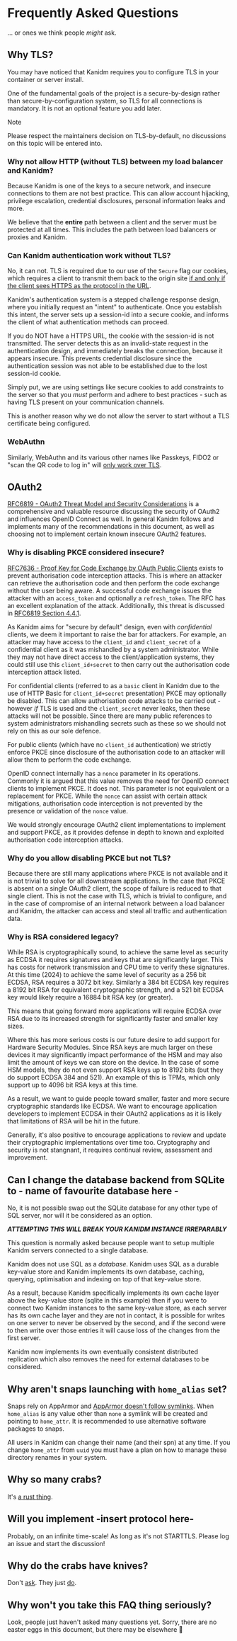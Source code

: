 # Frequently Asked Questions

... or ones we think people _might_ ask.

## Why TLS?

You may have noticed that Kanidm requires you to configure TLS in your container or server install.

One of the fundamental goals of the project is a secure-by-design rather than secure-by-configuration system, so TLS for
all connections is mandatory. It is not an optional feature you add later.

> [!NOTE]
>
> Please respect the maintainers decision on TLS-by-default, no discussions on this topic will be entered into.

### Why not allow HTTP (without TLS) between my load balancer and Kanidm?

Because Kanidm is one of the keys to a secure network, and insecure connections to them are not best practice. This can
allow account hijacking, privilege escalation, credential disclosures, personal information leaks and more.

We believe that the **entire** path between a client and the server must be protected at all times. This includes the
path between load balancers or proxies and Kanidm.

### Can Kanidm authentication work without TLS?

No, it can not. TLS is required due to our use of the `Secure` flag our cookies, which requires a client to transmit
them back to the origin site
[if and only if the client
sees HTTPS as the protocol in the URL](https://developer.mozilla.org/en-US/docs/Web/HTTP/Cookies#security).

Kanidm's authentication system is a stepped challenge response design, where you initially request an "intent" to
authenticate. Once you establish this intent, the server sets up a session-id into a secure cookie, and informs the
client of what authentication methods can proceed.

If you do NOT have a HTTPS URL, the cookie with the session-id is not transmitted. The server detects this as an
invalid-state request in the authentication design, and immediately breaks the connection, because it appears insecure.
This prevents credential disclosure since the authentication session was not able to be established due to the lost
session-id cookie.

Simply put, we are using settings like secure cookies to add constraints to the server so that you _must_ perform and
adhere to best practices - such as having TLS present on your communication channels.

This is another reason why we do not allow the server to start without a TLS certificate being configured.

### WebAuthn

Similarly, WebAuthn and its various other names like Passkeys, FIDO2 or "scan the QR code to log in" will
[only work over TLS](https://developer.mozilla.org/en-US/docs/Web/API/Web_Authentication_API).

## OAuth2

[RFC6819 - OAuth2 Threat Model and Security Considerations](https://www.rfc-editor.org/rfc/rfc6819) is a comprehensive
and valuable resource discussing the security of OAuth2 and influences OpenID Connect as well. In general Kanidm follows
and implements many of the recommendations in this document, as well as choosing not to implement certain known insecure
OAuth2 features.

### Why is disabling PKCE considered insecure?

[RFC7636 - Proof Key for Code Exchange by OAuth Public Clients](https://www.rfc-editor.org/rfc/rfc7636) exists to
prevent authorisation code interception attacks. This is where an attacker can retrieve the authorisation code and then
perform the code exchange without the user being aware. A successful code exchange issues the attacker with an
`access_token` and optionally a `refresh_token`. The RFC has an excellent explanation of the attack. Additionally, this
threat is discussed in [RFC6819 Section 4.4.1](https://www.rfc-editor.org/rfc/rfc6819#section-4.4.1).

As Kanidm aims for "secure by default" design, even with _confidential_ clients, we deem it important to raise the bar
for attackers. For example, an attacker may have access to the `client_id` and `client_secret` of a confidential client
as it was mishandled by a system administrator. While they may not have direct access to the client/application systems,
they could still use this `client_id+secret` to then carry out the authorisation code interception attack listed.

For confidential clients (referred to as a `basic` client in Kanidm due to the use of HTTP Basic for `client_id+secret`
presentation) PKCE may optionally be disabled. This can allow authorisation code attacks to be carried out - however
_if_ TLS is used and the `client_secret` never leaks, then these attacks will not be possible. Since there are many
public references to system administrators mishandling secrets such as these so we should not rely on this as our sole
defence.

For public clients (which have no `client_id` authentication) we strictly enforce PKCE since disclosure of the
authorisation code to an attacker will allow them to perform the code exchange.

OpenID connect internally has a `nonce` parameter in its operations. Commonly it is argued that this value removes the
need for OpenID connect clients to implement PKCE. It does not. This parameter is not equivalent or a replacement for
PKCE. While the `nonce` can assist with certain attack mitigations, authorisation code interception is not prevented by
the presence or validation of the `nonce` value.

We would strongly encourage OAuth2 client implementations to implement and support PKCE, as it provides defense in depth
to known and exploited authorisation code interception attacks.

### Why do you allow disabling PKCE but not TLS?

Because there are still many applications where PKCE is not available and it is not trivial to solve for all downstream
applications. In the case that PKCE is absent on a single OAuth2 client, the scope of failure is reduced to that single
client. This is not the case with TLS, which is trivial to configure, and in the case of compromise of an internal
network between a load balancer and Kanidm, the attacker can access and steal all traffic and authentication data.

### Why is RSA considered legacy?

While RSA is cryptographically sound, to achieve the same level as security as ECDSA it requires signatures and keys
that are significantly larger. This has costs for network transmission and CPU time to verify these signatures. At this
time (2024) to achieve the same level of security as a 256 bit ECDSA, RSA requires a 3072 bit key. Similarly a 384 bit
ECDSA key requires a 8192 bit RSA for equivalent cryptographic strength, and a 521 bit ECDSA key would likely require a
16884 bit RSA key (or greater).

This means that going forward more applications will require ECDSA over RSA due to its increased strength for
significantly faster and smaller key sizes.

Where this has more serious costs is our future desire to add support for Hardware Security Modules. Since RSA keys are
much larger on these devices it may significantly impact performance of the HSM and may also limit the amount of keys we
can store on the device. In the case of some HSM models, they do not even support RSA keys up to 8192 bits (but they do
support ECDSA 384 and 521). An example of this is TPMs, which only support up to 4096 bit RSA keys at this time.

As a result, we want to guide people toward smaller, faster and more secure cryptographic standards like ECDSA. We want
to encourage application developers to implement ECDSA in their OAuth2 applications as it is likely that limitations of
RSA will be hit in the future.

Generally, it's also positive to encourage applications to review and update their cryptographic implementations over
time too. Cryptography and security is not stangnant, it requires continual review, assessment and improvement.

## Can I change the database backend from SQLite to - name of favourite database here -

No, it is not possible swap out the SQLite database for any other type of SQL server, nor will it be considered as an
option.

**_ATTEMPTING THIS WILL BREAK YOUR KANIDM INSTANCE IRREPARABLY_**

This question is normally asked because people want to setup multiple Kanidm servers connected to a single database.

Kanidm does not use SQL as a _database_. Kanidm uses SQL as a durable key-value store and Kanidm implements its own
database, caching, querying, optimisation and indexing on top of that key-value store.

As a result, because Kanidm specifically implements its own cache layer above the key-value store (sqlite in this
example) then if you were to connect two Kanidm instances to the same key-value store, as each server has its own cache
layer and they are not in contact, it is possible for writes on one server to never be observed by the second, and if
the second were to then write over those entries it will cause loss of the changes from the first server.

Kanidm now implements its own eventually consistent distributed replication which also removes the need for external
databases to be considered.

## Why aren't snaps launching with `home_alias` set?

Snaps rely on AppArmor and [AppArmor doesn't follow symlinks](https://bugs.launchpad.net/apparmor/+bug/1485055). When
`home_alias` is any value other than `none` a symlink will be created and pointing to `home_attr`. It is recommended to
use alternative software packages to snaps.

All users in Kanidm can change their name (and their spn) at any time. If you change `home_attr` from `uuid` you must
have a plan on how to manage these directory renames in your system.

## Why so many crabs?

It's [a rust thing](https://rustacean.net).

## Will you implement -insert protocol here-

Probably, on an infinite time-scale! As long as it's not STARTTLS. Please log an issue and start the discussion!

## Why do the crabs have knives?

Don't [ask](https://www.youtube.com/watch?v=0QaAKi0NFkA). They just [do](https://www.youtube.com/shorts/WizH5ae9ozw).

## Why won't you take this FAQ thing seriously?

Look, people just haven't asked many questions yet. Sorry, there are no easter eggs in this document, but there may be
elsewhere 🥚
